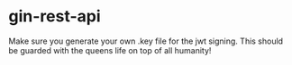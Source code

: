 # gin-rest-api

Make sure you generate your own .key file for the jwt signing. 
This should be guarded with the queens life on top of all humanity!
